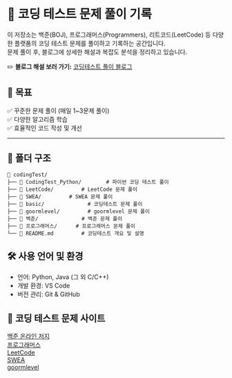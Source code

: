 # 🚀 코딩 테스트 문제 풀이 기록

이 저장소는 백준(BOJ), 프로그래머스(Programmers), 리트코드(LeetCode) 등 다양한 플랫폼의 코딩 테스트 문제를 풀이하고 기록하는 공간입니다.  
문제 풀이 후, 블로그에 상세한 해설과 복잡도 분석을 정리하고 있습니다.

✏️ **블로그 해설 보러 가기:** [코딩테스트 풀이 블로그](https://deve1opment-story.tistory.com/category/Study/%EC%BD%94%EB%94%A9%20%ED%85%8C%EC%8A%A4%ED%8A%B8)

## 📌 목표
✅ 꾸준한 문제 풀이 (매일 1~3문제 풀이) <br>
✅ 다양한 알고리즘 학습<br>
✅ 효율적인 코드 작성 및 개선<br>

---

## 📂 폴더 구조

```plaintext
📂 codingTest/
├── 📂 CodingTest_Python/        # 파이썬 코딩 테스트 풀이
├── 📂 LeetCode/         # LeetCode 문제 풀이
├── 📂 SWEA/         # SWEA 문제 풀이
├── 📂 basic/              # 코딩테스트 문제 풀이
├── 📂 goormlevel/         # goormlevel 문제 풀이
├── 📂 백준/              # 백준 문제 풀이
├── 📂 프로그래머스/      # 프로그래머스 문제 풀이
└── 📜 README.md         # 코딩테스트 개요 및 설명
```

## 🛠 사용 언어 및 환경
- 언어: Python, Java (그 외 C/C++)
- 개발 환경: VS Code
- 버전 관리: Git & GitHub

## 📌 코딩 테스트 문제 사이트
[백준 온라인 저지](https://www.acmicpc.net/) <br>
[프로그래머스](https://programmers.co.kr/) <br>
[LeetCode](https://leetcode.com/) <br>
[SWEA](https://swexpertacademy.com/main/main.do)<br>
[goormlevel](https://level.goorm.io/) <br>
